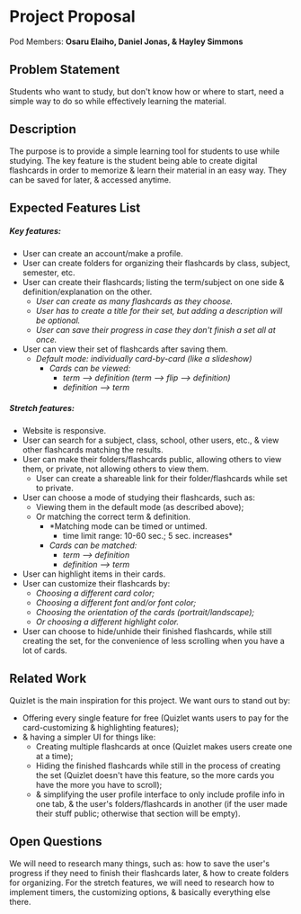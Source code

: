 # Project Proposal

Pod Members: **Osaru Elaiho, Daniel Jonas, & Hayley Simmons**


## Problem Statement

Students who want to study, but don't know how or where to start, need a simple way to do so while effectively learning the material.


## Description

The purpose is to provide a simple learning tool for students to use while studying. The key feature is the student being able to create digital flashcards in order to memorize & learn their material in an easy way. They can be saved for later, & accessed anytime.


## Expected Features List

##### **Key features:**
  - User can create an account/make a profile.
  - User can create folders for organizing their flashcards by class, subject, semester, etc.
  - User can create their flashcards; listing the term/subject on one side & definition/explanation on the other.
      - *User can create as many flashcards as they choose.*
      - *User has to create a title for their set, but adding a description will be optional.* 
      - *User can save their progress in case they don't finish a set all at once.*
  - User can view their set of flashcards after saving them.
      - *Default mode: individually card-by-card (like a slideshow)*
          - *Cards can be viewed:* 
              - *term --> definition (term --> flip --> definition)* 
              - *definition --> term*  
  
##### **Stretch features:**
  - Website is responsive.
  - User can search for a subject, class, school, other users, etc., & view other flashcards matching the results.
  - User can make their folders/flashcards public, allowing others to view them, or private, not allowing others to view them.
      - User can create a shareable link for their folder/flashcards while set to private.
  - User can choose a mode of studying their flashcards, such as:
      - Viewing them in the default mode (as described above);
    - Or matching the correct term & definition.
       - *Matching mode can be timed or untimed.
          - time limit range: 10-60 sec.; 5 sec. increases*
       - *Cards can be matched:*
          - *term --> definition* 
          - *definition --> term*
  - User can highlight items in their cards.
  - User can customize their flashcards by:
      - *Choosing a different card color;*
      - *Choosing a different font and/or font color;*
      - *Choosing the orientation of the cards (portrait/landscape);*
      - *Or choosing a different highlight color.*
  - User can choose to hide/unhide their finished flashcards, while still creating the set, for the convenience of less scrolling when you         have a lot of cards.


## Related Work

Quizlet is the main inspiration for this project. We want ours to stand out by: 
  - Offering every single feature for free (Quizlet wants users to pay for the card-customizing & highlighting features); 
  - & having a simpler UI for things like:
      - Creating multiple flashcards at once (Quizlet makes users create one at a time);
      - Hiding the finished flashcards while still in the process of creating the set (Quizlet doesn't have this feature, so the more cards           you have the more you have to scroll);
      - & simplifying the user profile interface to only include profile info in one tab, & the user's folders/flashcards in                           another (if the user made their stuff public; otherwise that section will be empty). 


## Open Questions

We will need to research many things, such as: how to save the user's progress if they need to finish their flashcards later, & how to create folders for organizing. For the stretch features, we will need to research how to implement timers, the customizing options, & basically everything else there.
